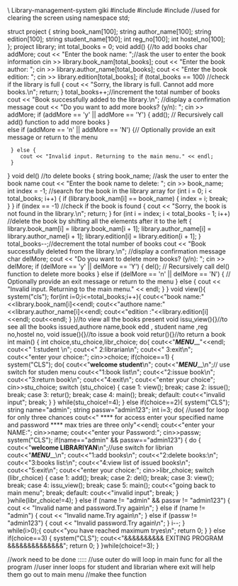 \\ Library-management-system giki
  #include<iostream>
#include<string>
#include<cstdlib> //used for clearing the screen
using namespace std;

struct project {
    string book_nam[100];
    string author_name[100];
    string edition[100];
    string student_name[100];
    int reg_no[100];
    int hostel_no[100];
};
project library;
int total_books = 0;
void add() {//to add books
        char addMore;
        cout << "Enter the book name: ";//ask the user to enter the book information
        cin >> library.book_nam[total_books];
        cout << "Enter the book author: ";
        cin >> library.author_name[total_books];
        cout << "Enter the book edition: ";
        cin >> library.edition[total_books];
        if (total_books == 100) //check if the library is full
         { 
           cout << "Sorry, the library is full. Cannot add more books.\n";
           return;
         }
          total_books++;//increment the total number of books
          cout << "Book successfully added to the library.\n"; //display a confirmation message
          cout << "Do you want to add more books? (y/n): ";
          cin >> addMore;
           if (addMore == 'y' || addMore == 'Y') 
           {
                      add(); // Recursively call add() function to add more books
           }  
           else if (addMore == 'n' || addMore == 'N') {// Optionally provide an exit message or return to the menu
        
     } else {
        cout << "Invalid input. Returning to the main menu." << endl;
     }
}
 void del() //to delete books
{
   string book_name; //ask the user to enter the book name
   cout << "Enter the book name to delete: ";
   cin >> book_name;
   int index = -1; //search for the book in the library array
   for (int i = 0; i < total_books; i++)
    {
      if (library.book_nam[i] == book_name) 
      {
        index = i;
        break;
      }
    }
    if (index == -1) //check if the book is found
    {
      cout << "Sorry, the book is not found in the library.\n";
      return;
    }
    for (int i = index; i < total_books - 1; i++) //delete the book by shifting all the elements after it to the left
     {
      library.book_nam[i] = library.book_nam[i + 1];
      library.author_name[i] = library.author_name[i + 1];
      library.edition[i] = library.edition[i + 1];
     }
     total_books--;//decrement the total number of books
     cout << "Book successfully deleted from the library.\n"; //display a confirmation message
     char delMore;
     cout << "Do you want to delete more books? (y/n): ";
     cin >> delMore;
     if (delMore == 'y' || delMore == 'Y')
        {
          del(); // Recursively call del() function to delete more books
        }
      else if (delMore == 'n' || delMore == 'N')
       {
        // Optionally provide an exit message or return to the menu
       } else
       {
        cout << "Invalid input. Returning to the main menu." << endl;
       }
}
void view(){
  system("cls");
  for(int i=0;i<=total_books;i++){
    cout<<"book name:"<<library.book_nam[i]<<endl;
    cout<<"authore name:"<<library.author_name[i]<<endl;
    cout<<"edition :"<<library.edition[i]<<endl;
    cout<<endl;
  }
}//to view all the books present
void issu_view(){}//to see all the books issued,authore name,book edd , student name ,reg no,hostel no,
void issue(){}//to issue a book
void retur(){}//to return a book
int main()
{
   int choice,stu_choice,libr_choice;
   do{
   cout<<"_____________MENU_______________"<<endl;
   cout<<"  1:student \n";
   cout<<"  2:librarian\n";
   cout<<"  3:exit\n";
   cout<<"enter your choice:";
   cin>>choice;
  if(choice==1)
  {    
       system("CLS");
       do{
       cout<<"**********welcome student**********\n";
       cout<<"_____________MENU_______________\n";// use switch for studen menu
       cout<<"1:book list\n";
       cout<<"2:issue book\n";
       cout<<"3:return book\n";
       cout<<"4:exit\n";
       cout<<"enter your choice";
       cin>>stu_choice;
       switch (stu_choice)
        {
        case 1:
          view();
        break;
        case 2:
          issue();
        break;
        case 3:
          retur();
        break;
        case 4:
          main();
        break;
        default:
           cout<<"invalid input";
        break;
        }
      }
      while(stu_choice!=4);
    }
    else if(choice==2){
        system("CLS");
        string name="admin";
        string passw="admin123";
        int i=3;
        do{   //used for loop for only three chances
            cout<<"      **** for access enter your specified name and password **** max tries are three only"<<endl;
            cout<<"enter your NAME:";
            cin>>name;
            cout<<"enter your Password:";
            cin>>passw;
            system("CLS");
            if(name=="admin" && passw=="admin123")
            {
             do
             {
                cout<<"**********welcome LIBRARIYAN**********\n";//use switch for librian
                cout<<"_____________MENU_______________\n";
                cout<<"1:add books\n";
                cout<<"2:delete books:\n";
                cout<<"3:books list:\n";
                cout<<"4:view list of issued books\n";
                cout<<"5:exit\n";
                cout<<"enter your choice:";
                cin>>libr_choice;
                   switch (libr_choice)
                {
                  case 1:
                      add();
                  break;
                  case 2:
                       del();
                  break;
                 case 3:
                       view();
                  break;
                 case 4:
                     issu_view();
                 break;
                 case 5:
                   main();
                    cout<<"going back to main menu";
                 break;
                 default:
                   cout<<"invalid input";
                 break;
                }  
             }while(libr_choice!=4);
                    }  else if (name != "admin" && passw != "admin123")
                    {
                      cout << "Invalid name and password.Try again\n";
                    }  else if (name != "admin")
                        {
                           cout << "Invalid name.Try again\n";
                        } else if (passw != "admin123") {
                             cout << "Invalid password.Try again\n";
                        }
                          i--;
          }              
                   while(i>0);{
              cout<<"you have reached maximum tryes\n";
              return 0;
            }
        }
       else if(choice==3)
         {
          system("CLS");
          cout<<"&&&&&&&&&&  EXITING PROGRAM &&&&&&&&&&&&&&";
          return 0;
         }
     }while(choice!=3);
  } 
   
//work need to be done :::::
//use outer do will loop in main func  for all the program 
//user inner loops for student and librarian where exit will help them go out to main menu
//make thee function

